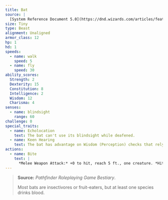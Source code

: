 ```yaml
---
title: Bat
source: |
  [System Reference Document 5.0](https://dnd.wizards.com/articles/features/systems-reference-document-srd)
size: Tiny
type: Beast
alignment: Unaligned
armor_class: 12
hp: 1
hd: 1
speeds:
  - name: walk
    speed: 5
  - name: fly
    speed: 30
ability_scores:
  Strength: 2
  Dexterity: 15
  Constitution: 8
  Intelligence: 2
  Wisdom: 12
  Charisma: 4
senses:
  - name: blindsight
    range: 60
challenge: 0
special_traits:
  - name: Echolocation
    text: The bat can't use its blindsight while deafened.
  - name: Keen Hearing
    text: The bat has advantage on Wisdom (Perception) checks that rely on hearing.
actions:
  - name: Bite
    text: |
      *Melee Weapon Attack:* +0 to hit, reach 5 ft., one creature. *Hit:* 1 piercing damage.
---
```


> **Source:** *Pathfinder Roleplaying Game Bestiary*.
>
> Most bats are insectivores or fruit-eaters, but at least one species drinks blood.
